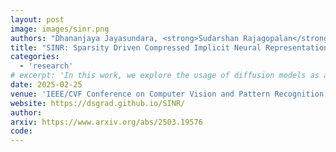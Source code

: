 ```yaml
---
layout: post
image: images/sinr.png
authors: "Dhananjaya Jayasundara, <strong>Sudarshan Rajagopalan</strong>, Don Yasiru Lakshan Ranasinghe, Trac Tran, Vishal M. Patel"
title: "SINR: Sparsity Driven Compressed Implicit Neural Representations"
categories: 
  - 'research'
# excerpt: 'In this work, we explore the usage of diffusion models as a degradation synthesis pipeline for improving the generalizability of image restoration models.'
date: 2025-02-25
venue: 'IEEE/CVF Conference on Computer Vision and Pattern Recognition (CVPR-25)'
website: https://dsgrad.github.io/SINR/
author: 
arxiv: https://www.arxiv.org/abs/2503.19576
code: 
---
```

